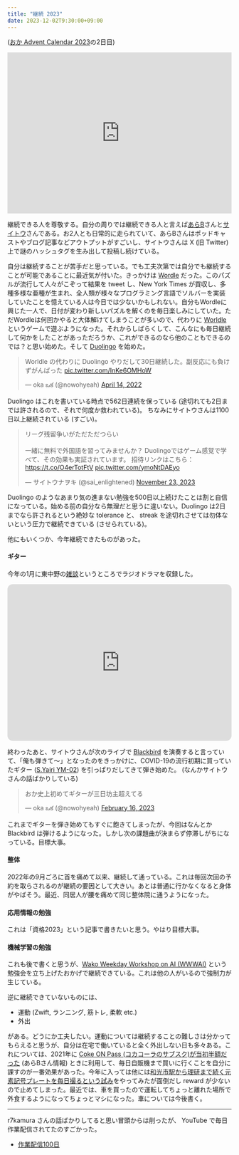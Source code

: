 ```yaml
---
title: "継続 2023"
date: 2023-12-02T9:30:00+09:00
---
```


([おか Advent Calendar 2023](https://adventar.org/calendars/9232)の2日目)

<div style="text-align: center;">
<iframe src="https://adventar.org/calendars/9232/embed" width="100%" height="362" frameborder="0" loading="lazy"></iframe>
</div>

継続できる人を尊敬する。自分の周りでは継続できる人と言えば[あらB](https://twitter.com/ark_B)さんと[サイトウ](https://twitter.com/sai_enlightened)さんである。お2人とも日常的に走られていて、あらBさんはポッドキャストやブログ記事などアウトプットがすごいし、サイトウさんは X (旧 Twitter)上で謎のハッシュタグを生み出して投稿し続けている。

自分は継続することが苦手だと思っている。でも工夫次第では自分でも継続することが可能であることに最近気が付いた。きっかけは [Wordle](https://www.nytimes.com/games/wordle/index.html) だった。このパズルが流行して人々がこぞって結果を tweet し、New York Times が買収し、多種多様な亜種が生まれ、全人類が様々なプログラミング言語でソルバーを実装していたことを憶えている人は今日では少ないかもしれない。自分もWordleに興じた一人で、日付が変わり新しいパズルを解くのを毎日楽しみにしていた。ただWordleは何回かやると大体解けてしまうことが多いので、代わりに [Worldle](https://worldle.teuteuf.fr/) というゲームで遊ぶようになった。それからしばらくして、こんなにも毎日継続して何かをしたことがあっただろうか、これができるのなら他のこともできるのでは？と思い始めた。そして [Duolingo](https://ja.duolingo.com/) を始めた。

<blockquote class="twitter-tweet tw-align-center"><p lang="ja" dir="ltr">Worldle の代わりに Duolingo やりだして30日継続した。副反応にも負けずがんばった <a href="https://t.co/InKe6OMHoW">pic.twitter.com/InKe6OMHoW</a></p>&mdash; oka ఒక (@nowohyeah) <a href="https://twitter.com/nowohyeah/status/1514692853653401600?ref_src=twsrc%5Etfw">April 14, 2022</a></blockquote> <script async src="https://platform.twitter.com/widgets.js" charset="utf-8"></script>

Duolingo はこれを書いている時点で562日連続を保っている (途切れても2日までは許されるので、それで何度か救われている)。
ちなみにサイトウさんは1100日以上継続されている (すごい)。

<blockquote class="twitter-tweet tw-align-center"><p lang="ja" dir="ltr">リーグ残留争いがただただつらい<br><br>一緒に無料で外国語を習ってみませんか？ Duolingoではゲーム感覚で学べて、その効果も実証されています。 招待リンクはこちら：<a href="https://t.co/O4erTotFtV">https://t.co/O4erTotFtV</a> <a href="https://t.co/ymoNtDAEyo">pic.twitter.com/ymoNtDAEyo</a></p>&mdash; サイトウナヲキ (@sai_enlightened) <a href="https://twitter.com/sai_enlightened/status/1727514095820452164?ref_src=twsrc%5Etfw">November 23, 2023</a></blockquote> <script async src="https://platform.twitter.com/widgets.js" charset="utf-8"></script>

Duolingo のようなあまり気の進まない勉強を500日以上続けたことは割と自信になっている。始める前の自分なら無理だと思うに違いない。Duolingo は2日までなら許されるという絶妙な tolerance と、 streak を途切れさせては勿体ないという圧力で継続できている (させられている)。

他にもいくつか、今年継続できたものがあった。

#### ギター

今年の1月に東中野の[雑談](https://zatsudan.co.jp/)というところでラジオドラマを収録した。

<iframe style="border-radius:12px" src="https://open.spotify.com/embed/episode/7moN58Btv1spZ1TCpuqAKb?utm_source=generator" width="100%" height="352" frameBorder="0" allowfullscreen="" allow="autoplay; clipboard-write; encrypted-media; fullscreen; picture-in-picture" loading="lazy"></iframe>

終わったあと、サイトウさんが次のライブで [Blackbird](https://youtu.be/Man4Xw8Xypo) を演奏すると言っていて、「俺も弾きて〜」となったのをきっかけに、COVID-19の流行初期に買っていたギター ([S.Yairi YM-02](https://kcmusic.jp/syairi/compact-acoustic.html)) を引っぱりだしてきて弾き始めた。 (なんかサイトウさんの話ばかりしている)

<blockquote class="twitter-tweet tw-align-center"><p lang="ja" dir="ltr">おか史上初めてギターが三日坊主超えてる</p>&mdash; oka ఒక (@nowohyeah) <a href="https://twitter.com/nowohyeah/status/1626142483469008896?ref_src=twsrc%5Etfw">February 16, 2023</a></blockquote> <script async src="https://platform.twitter.com/widgets.js" charset="utf-8"></script>

これまでギターを弾き始めてもすぐに飽きてしまったが、今回はなんとか Blackbird は弾けるようになった。しかし次の課題曲が決まらず停滞しがちになっている。目標大事。

#### 整体

2022年の9月ごろに首を痛めて以来、継続して通っている。これは毎回次回の予約を取らされるのが継続の要因として大きい。あとは普通に行かなくなると身体がやばそう。最近、同居人が腰を痛めて同じ整体院に通うようになった。

#### 応用情報の勉強

これは「資格2023」という記事で書きたいと思う。やはり目標大事。

#### 機械学習の勉強

これも後で書くと思うが、[Wako Weekday Workshop on AI (WWWAI)](https://wwwai.connpass.com/) という勉強会を立ち上げたおかげで継続できている。これは他の人がいるので強制力が生じている。

逆に継続できていないものには、

- 運動 (Zwift, ランニング, 筋トレ, 柔軟 etc.)
- 外出

がある。どうにか工夫したい。運動については継続することの難しさは分かってもらえると思うが、自分は在宅で働いていると全く外出しない日も多々ある。これについては、2021年に [Coke ON Pass (コカコーラのサブスク)が当初半額だった](https://www.watch.impress.co.jp/docs/news/1317568.html) (あらBさん情報) ときに利用して、毎日自販機まで買いに行くことを自分に課すのが一番効果があった。今年に入っては他には[和光市駅から理研まで続く元素記号プレートを毎日撮るという試み](https://github.com/pn11/element-of-the-day)をやってみたが面倒だし reward が少ないので止めてしまった。最近では、車を買ったので運転してちょっと離れた場所で外食するようになってちょっとマシになった。車については今後書く。

----

r7kamura さんの話ばかりしてると思い冒頭からは削ったが、 YouTube で毎日作業配信されてたのすごかった。

- [作業配信100日](https://r7kamura.com/articles/2022-08-12-streaming-100days)
